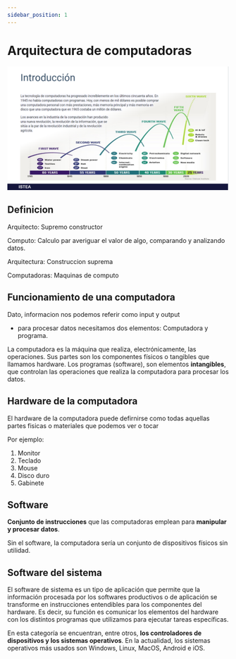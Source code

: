 ```yaml
---
sidebar_position: 1
---
```


# Arquitectura de computadoras

![Alt text](image-2.png)

## Definicion

Arquitecto: Supremo constructor

Computo: Calculo par averiguar el valor de algo, comparando y analizando datos.

Arquitectura: Construccion suprema

Computadoras: Maquinas de computo

## Funcionamiento de una computadora

Dato, informacion nos podemos referir como input y output

- para procesar datos necesitamos dos elementos: Computadora y programa.

La computadora es la máquina que realiza, electrónicamente, las operaciones. Sus partes son los componentes físicos o tangibles que llamamos hardware. Los programas (software), son elementos **intangibles**, que controlan las operaciones que realiza la computadora para procesar los datos.

## Hardware de la computadora

El hardware de la computadora puede defirnirse como todas aquellas partes fisicas o materiales que podemos ver o tocar

Por ejemplo:

1. Monitor
2. Teclado
3. Mouse
4. Disco duro
5. Gabinete

## Software

**Conjunto de instrucciones** que las computadoras emplean para **manipular y procesar datos**.

Sin el software, la computadora sería un conjunto de dispositivos físicos sin utilidad.

## Software del sistema

El software de sistema es un tipo de aplicación que permite que la información procesada por los softwares productivos o de aplicación se transforme en instrucciones entendibles para los componentes del hardware. Es decir, su función es comunicar los elementos del hardware con los distintos programas que utilizamos para ejecutar tareas específicas.

En esta categoría se encuentran, entre otros, **los controladores de dispositivos y los sistemas operativos**. En la actualidad, los sistemas operativos más usados son Windows, Linux, MacOS, Android e iOS.
